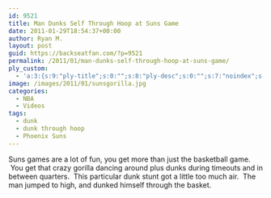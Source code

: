 ```yaml
---
id: 9521
title: Man Dunks Self Through Hoop at Suns Game
date: 2011-01-29T18:54:37+00:00
author: Ryan M.
layout: post
guid: https://backseatfan.com/?p=9521
permalink: /2011/01/man-dunks-self-through-hoop-at-suns-game/
ply_custom:
  - 'a:3:{s:9:"ply-title";s:0:"";s:8:"ply-desc";s:0:"";s:7:"noindex";s:0:"";}'
image: /images/2011/01/sunsgorilla.jpg
categories:
  - NBA
  - Videos
tags:
  - dunk
  - dunk through hoop
  - Phoenix Suns
---
```


<div class="entry">
  <p>
    Suns games are a lot of fun, you get more than just the basketball game.  You get that crazy gorilla dancing around plus dunks during timeouts and in between quarters.  This particular dunk stunt got a little too much air.  The man jumped to high, and dunked himself through the basket.
  </p>

  <p>
  </p>
</div>
